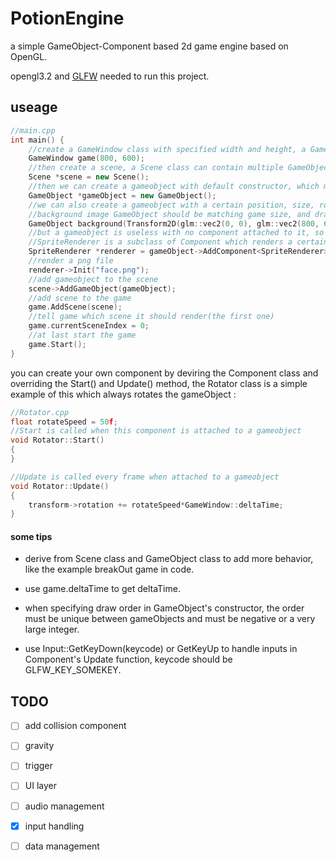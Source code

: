 # PotionEngine

a simple GameObject-Component based 2d game engine based on OpenGL.

opengl3.2 and [GLFW](https://github.com/miradilabk/PotionEngine) needed to run this project. 

## useage

```cpp
//main.cpp
int main() {
    //create a GameWindow class with specified width and height, a GameWindow class can contain multiple scene
	GameWindow game(800, 600);
	//then create a scene, a Scene class can contain multiple GameObjects
	Scene *scene = new Scene();
	//then we can create a gameobject with default constructor, which make the gameobject positioned at (0,0), size 10*10 pixels
	GameObject *gameObject = new GameObject();
	//we can also create a gameobject with a certain position, size, rotation and draw order(must be negative).
	//background image GameObject should be matching game size, and draw before everything.
	GameObject background(Transform2D(glm::vec2(0, 0), glm::vec2(800, 600), 180), -1);
	//but a gameobject is useless with no component attached to it, so we add a component to it, much like unity's MonoBehavior
	//SpriteRenderer is a subclass of Component which renders a certain image file
	SpriteRenderer *renderer = gameObject->AddComponent<SpriteRenderer>();
	//render a png file
	renderer->Init("face.png");
	//add gameobject to the scene
	scene->AddGameObject(gameObject);
	//add scene to the game
	game.AddScene(scene);
	//tell game which scene it should render(the first one)
	game.currentSceneIndex = 0;
	//at last start the game
	game.Start();
}
```

you can create your own component by deviring the Component class and overriding the Start() and Update() method, the Rotator class is a simple example of this which always rotates the gameObject :

```cpp
//Rotator.cpp
float rotateSpeed = 50f;
//Start is called when this component is attached to a gameobject
void Rotator::Start()
{
}

//Update is called every frame when attached to a gameobject
void Rotator::Update()
{
    transform->rotation += rotateSpeed*GameWindow::deltaTime;
}
```

#### some tips

- derive from Scene class and GameObject class to add more behavior, like the example breakOut game in code.

- use game.deltaTime to get deltaTime.

- when specifying draw order in GameObject's constructor, the order must be unique between gameObjects and must be negative or a very large integer.

- use Input::GetKeyDown(keycode) or GetKeyUp to handle inputs in Component's Update function, keycode should be GLFW_KEY_SOMEKEY.

## TODO

- [ ] add collision component

- [ ] gravity

- [ ] trigger

- [ ] UI layer

- [ ] audio management

- [x] input handling

- [ ] data management
